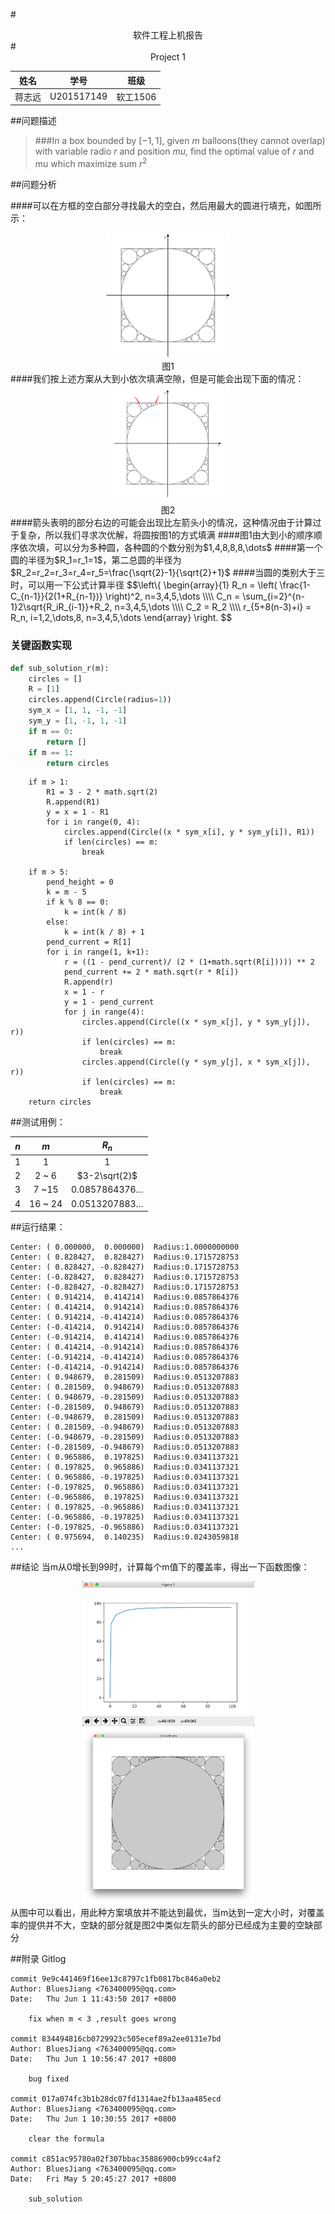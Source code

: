 #<center>软件工程上机报告</center>
#<center>Project 1</center>

|姓名|学号|班级|
|:---:|:----:|:---:|
|蒋志远|U201517149|软工1506|
##问题描述

>###In a box bounded by $[-1, 1]$, given $m$ balloons(they cannot overlap) with variable radio $r$ and position $mu$, find the optimal value of $r$ and mu which maximize sum $r^2$

##问题分析

####可以在方框的空白部分寻找最大的空白，然后用最大的圆进行填充，如图所示：
<center><img src="img\Image1.png" width=200></center>
<center>图1</center>
####我们按上述方案从大到小依次填满空隙，但是可能会出现下面的情况：
<center><img src="img\Image2.png" width=200></center>
<center>图2</center>
####箭头表明的部分右边的可能会出现比左箭头小的情况，这种情况由于计算过于复杂，所以我们寻求次优解，将圆按图1的方式填满
####图1由大到小的顺序顺序依次填，可以分为多种圆，各种圆的个数分别为$1,4,8,8,8,\dots$
####第一个圆的半径为$R_1=r_1=1$，第二总圆的半径为$R_2=r_2=r_3=r_4=r_5=\frac{\sqrt{2}-1}{\sqrt{2}+1}$
####当圆的类别大于三时，可以用一下公式计算半径
$$\left\{
\begin{array}{1}
R_n = \left( \frac{1-C_{n-1}}{2(1+R_{n-1})} \right)^2, n=3,4,5,\dots \\\\
C_n = \sum_{i=2}^{n-1}2\sqrt{R_iR_{i-1}}+R_2, n=3,4,5,\dots \\\\
C_2 = R_2 \\\\
r_{5+8(n-3)+i} = R_n, i=1,2,\dots,8,  n=3,4,5,\dots
\end{array}
\right.
$$

### 关键函数实现

```python
def sub_solution_r(m):
    circles = []
    R = [1]
    circles.append(Circle(radius=1))
    sym_x = [1, 1, -1, -1]
    sym_y = [1, -1, 1, -1]
    if m == 0:
        return []
    if m == 1:
        return circles
```
```
    if m > 1:
        R1 = 3 - 2 * math.sqrt(2)
        R.append(R1)
        y = x = 1 - R1
        for i in range(0, 4):
            circles.append(Circle((x * sym_x[i], y * sym_y[i]), R1))
            if len(circles) == m:
                break

    if m > 5:
        pend_height = 0
        k = m - 5
        if k % 8 == 0:
            k = int(k / 8)
        else:
            k = int(k / 8) + 1
        pend_current = R[1]
        for i in range(1, k+1): 
            r = ((1 - pend_current)/ (2 * (1+math.sqrt(R[i])))) ** 2
            pend_current += 2 * math.sqrt(r * R[i])
            R.append(r)
            x = 1 - r
            y = 1 - pend_current
            for j in range(4):
                circles.append(Circle((x * sym_x[j], y * sym_y[j]), r))
                if len(circles) == m:
                    break
                circles.append(Circle((y * sym_y[j], x * sym_x[j]), r))
                if len(circles) == m:
                    break
    return circles
```

##测试用例：

|$n$|$m$|$R_n$|
|:--:|:--:|:--:|
|1|1|1|
|2|2 ~ 6|$3-2\sqrt{2}$|
|3|7 ~15|$0.0857864376\dots$|
|4|16 ~ 24| $0.0513207883\dots$|

##运行结果：

```
Center: ( 0.000000,  0.000000)	Radius:1.0000000000
Center: ( 0.828427,  0.828427)	Radius:0.1715728753
Center: ( 0.828427, -0.828427)	Radius:0.1715728753
Center: (-0.828427,  0.828427)	Radius:0.1715728753
Center: (-0.828427, -0.828427)	Radius:0.1715728753
Center: ( 0.914214,  0.414214)	Radius:0.0857864376
Center: ( 0.414214,  0.914214)	Radius:0.0857864376
Center: ( 0.914214, -0.414214)	Radius:0.0857864376
Center: (-0.414214,  0.914214)	Radius:0.0857864376
Center: (-0.914214,  0.414214)	Radius:0.0857864376
Center: ( 0.414214, -0.914214)	Radius:0.0857864376
Center: (-0.914214, -0.414214)	Radius:0.0857864376
Center: (-0.414214, -0.914214)	Radius:0.0857864376
Center: ( 0.948679,  0.281509)	Radius:0.0513207883
Center: ( 0.281509,  0.948679)	Radius:0.0513207883
Center: ( 0.948679, -0.281509)	Radius:0.0513207883
Center: (-0.281509,  0.948679)	Radius:0.0513207883
Center: (-0.948679,  0.281509)	Radius:0.0513207883
Center: ( 0.281509, -0.948679)	Radius:0.0513207883
Center: (-0.948679, -0.281509)	Radius:0.0513207883
Center: (-0.281509, -0.948679)	Radius:0.0513207883
Center: ( 0.965886,  0.197825)	Radius:0.0341137321
Center: ( 0.197825,  0.965886)	Radius:0.0341137321
Center: ( 0.965886, -0.197825)	Radius:0.0341137321
Center: (-0.197825,  0.965886)	Radius:0.0341137321
Center: (-0.965886,  0.197825)	Radius:0.0341137321
Center: ( 0.197825, -0.965886)	Radius:0.0341137321
Center: (-0.965886, -0.197825)	Radius:0.0341137321
Center: (-0.197825, -0.965886)	Radius:0.0341137321
Center: ( 0.975694,  0.140235)	Radius:0.0243059818
...
```
##结论
当m从0增长到99时，计算每个m值下的覆盖率，得出一下函数图像：
<center><img src="img\Image3.png" width=275></img><img src="img\Image4.png" width=275></img></center>
从图中可以看出，用此种方案填放并不能达到最优，当m达到一定大小时，对覆盖率的提供并不大，空缺的部分就是图2中类似左箭头的部分已经成为主要的空缺部分

##附录
Gitlog

```git
commit 9e9c441469f16ee13c8797c1fb0817bc846a0eb2
Author: BluesJiang <763400095@qq.com>
Date:   Thu Jun 1 11:43:50 2017 +0800

    fix when m < 3 ,result goes wrong
    
commit 834494816cb0729923c505ecef89a2ee0131e7bd
Author: BluesJiang <763400095@qq.com>
Date:   Thu Jun 1 10:56:47 2017 +0800

    bug fixed

commit 017a074fc3b1b28dc07fd1314ae2fb13aa485ecd
Author: BluesJiang <763400095@qq.com>
Date:   Thu Jun 1 10:30:55 2017 +0800

    clear the formula

commit c851ac95780a02f307bbac35886900cb99cc4af2
Author: BluesJiang <763400095@qq.com>
Date:   Fri May 5 20:45:27 2017 +0800

    sub_solution
```





